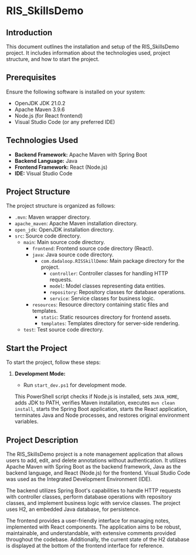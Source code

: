 # RIS_SkillsDemo

## Introduction
This document outlines the installation and setup of the RIS_SkillsDemo project. It includes information about the technologies used, project structure, and how to start the project.

## Prerequisites
Ensure the following software is installed on your system:
- OpenJDK JDK 21.0.2
- Apache Maven 3.9.6
- Node.js (for React frontend)
- Visual Studio Code (or any preferred IDE)

## Technologies Used
- **Backend Framework:** Apache Maven with Spring Boot
- **Backend Language:** Java
- **Frontend Framework:** React (Node.js)
- **IDE:** Visual Studio Code

## Project Structure
The project structure is organized as follows:
- `.mvn`: Maven wrapper directory.
- `apache_maven`: Apache Maven installation directory.
- `open_jdk`: OpenJDK installation directory.
- `src`: Source code directory.
  - `main`: Main source code directory.
    - `frontend`: Frontend source code directory (React).
    - `java`: Java source code directory.
      - `com.dadaloop.RISSkillDemo`: Main package directory for the project.
        - `controller`: Controller classes for handling HTTP requests.
        - `model`: Model classes representing data entities.
        - `repository`: Repository classes for database operations.
        - `service`: Service classes for business logic.
    - `resources`: Resource directory containing static files and templates.
      - `static`: Static resources directory for frontend assets.
      - `templates`: Templates directory for server-side rendering.
  - `test`: Test source code directory.

## Start the Project

To start the project, follow these steps:

1. **Development Mode:**
   - Run `start_dev.ps1` for development mode.

   This PowerShell script checks if Node.js is installed, sets `JAVA_HOME`, adds JDK to PATH, verifies Maven installation, executes `mvn clean install`, starts the Spring Boot application, starts the React application, terminates Java and Node processes, and restores original environment variables.


## Project Description
The RIS_SkillsDemo project is a note management application that allows users to add, edit, and delete annotations without authentication. It utilizes Apache Maven with Spring Boot as the backend framework, Java as the backend language, and React (Node.js) for the frontend. Visual Studio Code was used as the Integrated Development Environment (IDE).

The backend utilizes Spring Boot's capabilities to handle HTTP requests with controller classes, perform database operations with repository classes, and implement business logic with service classes. The project uses H2, an embedded Java database, for persistence.

The frontend provides a user-friendly interface for managing notes, implemented with React components. The application aims to be robust, maintainable, and understandable, with extensive comments provided throughout the codebase. Additionally, the current state of the H2 database is displayed at the bottom of the frontend interface for reference.
